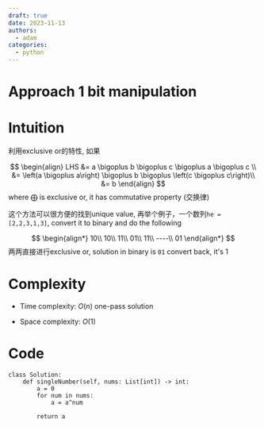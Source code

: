 ```yaml
---
draft: true
date: 2023-11-13
authors:
  - adam
categories:
  - python
---
```


# Approach 1 bit manipulation
<!-- Describe your approach to solving the problem. -->

# Intuition
<!-- Describe your first thoughts on how to solve this problem. -->
利用exclusive or的特性, 如果

$$
\begin{align}
LHS &= a \bigoplus b \bigoplus c \bigoplus a \bigoplus c \\
&= \left(a \bigoplus a\right) \bigoplus b \bigoplus \left(c \bigoplus c\right)\\
&= b
\end{align}
$$
where $\bigoplus$ is exclusive or, it has commutative property (交换律)

这个方法可以很方便的找到unique value, 再举个例子，一个数列`he = [2,2,3,1,3]`, convert it to binary and do the following

$$
\begin{align*}
    10\\
    10\\
    11\\
    01\\
    11\\
    ----\\
    01
\end{align*}
$$
两两直接进行exclusive or, solution in binary is `01` convert back, it's 1






# Complexity
- Time complexity: $O(n)$ one-pass solution
<!-- Add your time complexity here, e.g. $$O(n)$$ -->

- Space complexity: $O(1)$
<!-- Add your space complexity here, e.g. $$O(n)$$ -->

# Code
```
class Solution:
    def singleNumber(self, nums: List[int]) -> int:
        a = 0
        for num in nums:
            a = a^num

        return a
```